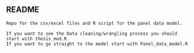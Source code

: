 ## README
    
    Repo for the csv/excel files and R script for the panel data model.
    
    If you want to see the Data cleaning/wrangling process you should start with thesis_mod.R
    If you want to go straight to the model start with Panel_data_model.R
